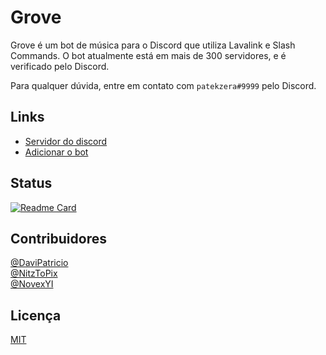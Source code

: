 # Grove

Grove é um bot de música para o Discord que utiliza Lavalink e Slash Commands.
O bot atualmente está em mais de 300 servidores, e é verificado pelo Discord.

Para qualquer dúvida, entre em contato com ```patekzera#9999``` pelo Discord.

## Links
- [Servidor do discord](https://discord.gg/wDPvreyZTU) 
- [Adicionar o bot](https://discord.com/oauth2/authorize?client_id=712785958231080990&permissions=0&scope=bot%20applications.commands)

## Status
[![Readme Card](https://github-readme-stats.vercel.app/api/pin/?username=RichardPompeo&repo=GroveSlash&theme=tokyonight)](https://github.com/RichardPompeo/GroveSlash)

## Contribuidores
[@DaviPatricio](https://github.com/DaviPatricio) \
[@NitzToPix](https://github.com/NitzToPix) \
[@NovexYI](https://github.com/NovexYI)


## Licença
[MIT](https://choosealicense.com/licenses/mit/)
